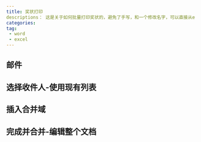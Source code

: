 ```yaml
---
title: 奖状打印
descriptions： 这是关于如何批量打印奖状的，避免了手写，和一个修改名字，可以直接从excel中导出数据。
categories: 
tag:
 - word
 - excel
---
```


## 邮件

## 选择收件人-使用现有列表

## 插入合并域

## 完成并合并-编辑整个文档




